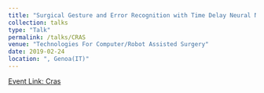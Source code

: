 ```yaml
---
title: "Surgical Gesture and Error Recognition with Time Delay Neural Network on Kinematic Data"
collection: talks
type: "Talk"
permalink: /talks/CRAS
venue: "Technologies For Computer/Robot Assisted Surgery"
date: 2019-02-24
location: ", Genoa(IT)"
---
```


[Event Link: Cras](https://cras-eu.org/)
